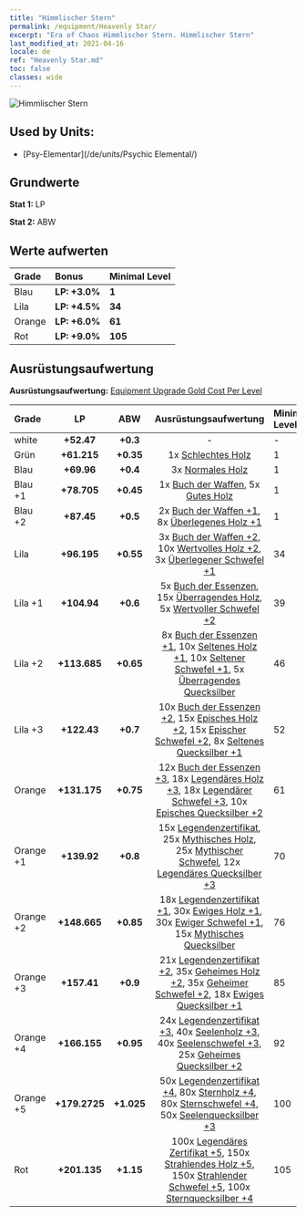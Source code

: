 ```yaml
---
title: "Himmlischer Stern"
permalink: /equipment/Heavenly Star/
excerpt: "Era of Chaos Himmlischer Stern. Himmlischer Stern"
last_modified_at: 2021-04-16
locale: de
ref: "Heavenly Star.md"
toc: false
classes: wide
---
```


  ![Himmlischer Stern](/images/e/e_9062.png)

## Used by Units:

* [Psy-Elementar](/de/units/Psychic Elemental/) 


## Grundwerte
 **Stat 1:** LP

 **Stat 2:** ABW

## Werte aufwerten

  |     Grade    |   Bonus | Minimal Level | 
  |:-------------|:--------|:--------------| 
  | Blau | **LP: +3.0%** | **1** | 
  | Lila | **LP: +4.5%** | **34** | 
  | Orange | **LP: +6.0%** | **61** | 
  | Rot | **LP: +9.0%** | **105** | 


## Ausrüstungsaufwertung
 **Ausrüstungsaufwertung:** [Equipment Upgrade Gold Cost Per Level](/equipment/EquipmentUpgradeCostPerLevel/) 

  |          Grade      | LP | ABW | Ausrüstungsaufwertung | Minimal Level |
  |:--------------------|:---------:|:---------:|:----------------:|:--------------|
  | white | **+52.47** | **+0.3** | - | - |
  | Grün | **+61.215** | **+0.35** | 1x [Schlechtes Holz](/de/Items/mat_1/) | 1 |
  | Blau | **+69.96** | **+0.4** | 3x [Normales Holz](/de/Items/mat_7/) | 1 |
  | Blau +1 | **+78.705** | **+0.45** | 1x [Buch der Waffen](/de/Items/mat_18/), 5x [Gutes Holz](/de/Items/mat_13/) | 1 |
  | Blau +2 | **+87.45** | **+0.5** | 2x [Buch der Waffen +1](/de/Items/mat_25/), 8x [Überlegenes Holz +1](/de/Items/mat_20/) | 1 |
  | Lila | **+96.195** | **+0.55** | 3x [Buch der Waffen +2](/de/Items/mat_32/), 10x [Wertvolles Holz +2](/de/Items/mat_27/), 3x [Überlegener Schwefel +1](/de/Items/mat_22/) | 34 |
  | Lila +1 | **+104.94** | **+0.6** | 5x [Buch der Essenzen](/de/Items/mat_39/), 15x [Überragendes Holz](/de/Items/mat_34/), 5x [Wertvoller Schwefel +2](/de/Items/mat_29/) | 39 |
  | Lila +2 | **+113.685** | **+0.65** | 8x [Buch der Essenzen +1](/de/Items/mat_46/), 10x [Seltenes Holz +1](/de/Items/mat_41/), 10x [Seltener Schwefel +1](/de/Items/mat_43/), 5x [Überragendes Quecksilber](/de/Items/mat_35/) | 46 |
  | Lila +3 | **+122.43** | **+0.7** | 10x [Buch der Essenzen +2](/de/Items/mat_53/), 15x [Episches Holz +2](/de/Items/mat_48/), 15x [Epischer Schwefel +2](/de/Items/mat_50/), 8x [Seltenes Quecksilber +1](/de/Items/mat_42/) | 52 |
  | Orange | **+131.175** | **+0.75** | 12x [Buch der Essenzen +3](/de/Items/mat_60/), 18x [Legendäres Holz +3](/de/Items/mat_55/), 18x [Legendärer Schwefel +3](/de/Items/mat_57/), 10x [Episches Quecksilber +2](/de/Items/mat_49/) | 61 |
  | Orange +1 | **+139.92** | **+0.8** | 15x [Legendenzertifikat](/de/Items/mat_67/), 25x [Mythisches Holz](/de/Items/mat_62/), 25x [Mythischer Schwefel](/de/Items/mat_64/), 12x [Legendäres Quecksilber +3](/de/Items/mat_56/) | 70 |
  | Orange +2 | **+148.665** | **+0.85** | 18x [Legendenzertifikat +1](/de/Items/mat_74/), 30x [Ewiges Holz +1](/de/Items/mat_69/), 30x [Ewiger Schwefel +1](/de/Items/mat_71/), 15x [Mythisches Quecksilber](/de/Items/mat_63/) | 76 |
  | Orange +3 | **+157.41** | **+0.9** | 21x [Legendenzertifikat +2](/de/Items/mat_81/), 35x [Geheimes Holz +2](/de/Items/mat_76/), 35x [Geheimer Schwefel +2](/de/Items/mat_78/), 18x [Ewiges Quecksilber +1](/de/Items/mat_70/) | 85 |
  | Orange +4 | **+166.155** | **+0.95** | 24x [Legendenzertifikat +3](/de/Items/mat_88/), 40x [Seelenholz +3](/de/Items/mat_83/), 40x [Seelenschwefel +3](/de/Items/mat_85/), 25x [Geheimes Quecksilber +2](/de/Items/mat_77/) | 92 |
  | Orange +5 | **+179.2725** | **+1.025** | 50x [Legendenzertifikat +4](/de/Items/mat_95/), 80x [Sternholz +4](/de/Items/mat_90/), 80x [Sternschwefel +4](/de/Items/mat_92/), 50x [Seelenquecksilber +3](/de/Items/mat_84/) | 100 |
  | Rot | **+201.135** | **+1.15** | 100x [Legendäres Zertifikat +5](/de/Items/mat_102/), 150x [Strahlendes Holz +5](/de/Items/mat_97/), 150x [Strahlender Schwefel +5](/de/Items/mat_99/), 100x [Sternquecksilber +4](/de/Items/mat_91/) | 105 |

